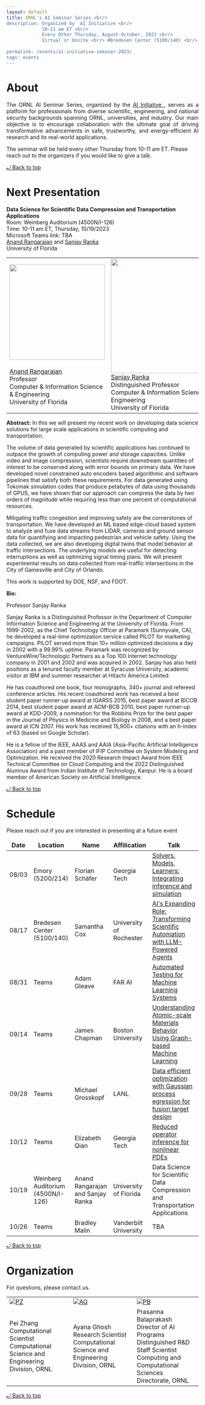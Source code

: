```yaml
---
layout: default
title: ORNL's AI Seminar Series <br/> 
description: Organized by  AI Initiative <br/>
             10–11 am ET <br/> 
             Every Other Thursday, August-October, 2023 <br/> 
             Virtual or Onsite <br/> #Bredesen Center (5100/140) <br/>
             
permalink: /events/ai-initiative-seminar-2023/
tags: events
---
```

 
# About

<p align="justify">
The ORNL AI Seminar Series, organized by the <a href="https://www.ornl.gov/ai-initiative"> AI Initiative </a>,  serves as a platform for professionals from diverse scientific, engineering, and national security backgrounds spanning ORNL, universities, and industry. Our main objective is to encourage collaboration with the ultimate goal of driving transformative advancements in safe, trustworthy, and energy-efficient AI research and its real-world applications.

The seminar will be held every other Thursday from 10–11 am ET. Please reach out to the organizers if you would like to give a talk.
</p> 
<a href="#top"> &#10558; Back to top</a>

# Next Presentation

**Data Science for Scientific Data Compression and Transportation Applications**
<br>Room: Weinberg Auditorium (4500N/I-126)<br> Time: 10-11 am ET, Thursday, 10/19/2023 <br>Microsoft Teams link: TBA<br>
 <a href="https://www.cise.ufl.edu/~anand/">Anand Rangarajan</a> and <a href="https://sanjayranka.com/"> Sanjay Ranka </a><br>
University of Florida

|         |        |
| -------------- | -------------- |
|<a href="https://www.cise.ufl.edu/~anand/"><img src="https://www.cise.ufl.edu/~anand/Images/Anand_studio_crop.gif" height="250"/></a><br><br><a href="https://www.cise.ufl.edu/~anand/">Anand Rangarajan</a> <br> Professor <br> Computer & Information Science & Engineering <br> University of Florida |<a href="https://sanjayranka.com/"><img src="https://sanjayranka.com/wp-content/uploads/2021/02/SanjayRanka-400x602.jpg" height="300"/></a><br><a href="https://sanjayranka.com/">Sanjay Ranka</a><br> Distinguished Professor<br>Computer & Information Science & Engineering <br> University of Florida|



**Abstract:** 
In this we will present my recent work on developing data science solutions for large scale applications in scientific computing and transportation.

The volume of data generated by scientific applications has continued to outpace the growth of computing power and storage capacities. Unlike video and image compression, scientists require downstream quantities of interest to be conserved along with error bounds on primary data. We have developed novel constrained auto encoders based algorithmic and software pipelines that satisfy both these requirements. For data generated using Tokomak simulation codes that produce petabytes of data using thousands of GPUS, we have shown that our approach can compress the data by two orders of magnitude while requiring less than one percent of computational resources.

Mitigating traffic congestion and improving safety are the cornerstones of transportation. We have developed an ML based edge-cloud based system to analyze and fuse data streams from LIDAR, cameras and ground sensor data for quantifying and impacting pedestrian and vehicle safety. Using the data collected, we are also developing digital twins that model behavior at traffic intersections. The underlying models are useful for detecting interruptions as well as optimizing signal timing plans. We will present experimental results on data collected from real-traffic intersections in the City of Gainesville and City of Orlando.

This work is supported by DOE, NSF, and FDOT.

**Bio:** 

Professor Sanjay Ranka 

Sanjay Ranka is a Distinguished Professor in the Department of Computer Information Science and Engineering at the University of Florida. From 1999-2002, as the Chief Technology Officer at Paramark (Sunnyvale, CA), he developed a real-time optimization service called PILOT for marketing campaigns. PILOT served more than 10+ million optimized decisions a day in 2002 with a 99.99% uptime. Paramark was recognized by VentureWire/Technologic Partners as a Top 100 Internet technology company in 2001 and 2002 and was acquired in 2002. Sanjay has also held positions as a tenured faculty member at Syracuse University, academic visitor at IBM and summer researcher at Hitachi America Limited.

He has coauthored one book, four monographs, 340+ journal and refereed conference articles. His recent coauthored work has received a best student paper runner-up award at IGARSS 2015, best paper award at BICOB 2014, best student paper award at ACM-BCB 2010, best paper runner-up award at KDD-2009, a nomination for the Robbins Prize for the best paper in the Journal of Physics in Medicine and Biology in 2008, and a best paper award at ICN 2007. His work has received 15,900+ citations with an h-index of 63 (based on Google Scholar).

He is a fellow of the IEEE, AAAS and AAIA (Asia-Pacific Artificial Intelligence Association) and a past member of IFIP Committee on System Modeling and Optimization. He received the 2020 Research Impact Award from IEEE Technical Committee on Cloud Computing and the 2022 Distinguished Alumnus Award from Indian Institute of Technology, Kanpur. He is a board member of American Society on Artificial Intelligence.

<a href="#top"> &#10558; Back to top</a>

# Schedule 

Please reach out if you are interested in presenting at a future event

|      Date      |      Location  |     Name      |  Affilication |   Talk   |
| -------------- | -------------- |-------------- |-------------- |-------------- |
| 08/03| Emory (5200/214)| Florian Schäfer | Georgia Tech | [Solvers, Models, Learners: Integrating inference and simulation](https://ornl-my.sharepoint.com/:v:/g/personal/tj9_ornl_gov/EcqgjB55LZ5JonR61U7bnzgBJQWiAoyqjEUQBpXrop_KMw)|
| 08/17| Bredesen Center (5100/140)| Samantha Cox | University of Rochester | [AI's Expanding Role: Transforming Scientific Automation with LLM-Powered Agents](https://ornl-my.sharepoint.com/:v:/g/personal/tj9_ornl_gov/ET-ASOFb2BRErdJb5AOjWYoBhfCIIri-FP8lXDvtJzLy6A) |
| 08/31| Teams| Adam Gleave| FAR AI | [Automated Testing for Machine Learning Systems](https://ornl-my.sharepoint.com/:v:/g/personal/tj9_ornl_gov/ER7a32f7de5IsOB2KetusHIBp7L4aGdtcBvd55ey8Kt2QQ)|
| 09/14 |Teams| James Chapman|Boston University|[Understanding Atomic-scale Materials Behavior Using Graph-based Machine Learning](https://ornl-my.sharepoint.com/:v:/g/personal/tj9_ornl_gov/Eb12f9I8ucdPjOlLSGV2xlcBSJ-BO32U5JNIL7WgsQfvDg)|
| 09/28 |Teams| Michael Grosskopf|LANL|[Data efficient optimization with Gaussian process egression for fusion target design](https://ornl-my.sharepoint.com/:v:/g/personal/tj9_ornl_gov/EWyZqYZTjttAhR7QhC2dSE8BqeFyPYBcLftGoVZptHNdfQ)|
| 10/12 |Teams| Elizabeth Qian|Georgia Tech|[Reduced operator inference for nonlinear PDEs](https://ornl-my.sharepoint.com/:v:/g/personal/tj9_ornl_gov/EYpWCAdY0RdClz0AWNz0B7cBkctBc18SbWFrk83g00IA5A)|
| 10/19 |Weinberg Auditorium (4500N/I-126)| Anand Rangarajan and Sanjay Ranka|University of Florida|Data Science for Scientific Data Compression and Transportation Applications|
| 10/26 |Teams|Bradley Malin|Vanderbilt University|TBA|

<a href="#top"> &#10558; Back to top</a>


# Organization

For questions, please contact us.
<style>
td, th {
   border: none!important;
}
</style>
|         |        |             |
| -------------- | -------------- | -------------- |
| <a href="https://www.ornl.gov/staff-profile/pei-zhang">![PZ](https://www.ornl.gov/sites/default/files/styles/staff_profile_image_style/public/2022-04/Pei.jpeg?h=0f2f523a&itok=WzxCnpTj)</a>|<a href="https://www.ornl.gov/staff-profile/ayana-ghosh">![AG](https://www.ornl.gov/sites/default/files/styles/staff_profile_image_style/public/2021-03/Screen%20Shot%202021-03-25%20at%201.30.23%20PM.png?h=f85fc757&itok=J_MSjMUD)</a>    |<a href="https://www.ornl.gov/staff-profile/prasanna-balaprakash">![PB](https://www.ornl.gov/sites/default/files/styles/staff_profile_image_style/public/2023-03/BalaprakashProfile_0.jpg?h=17644140&itok=AYUSlKCG)</a>    |
|Pei Zhang  <br> Computational Scientist <br> Computational Science and Engineering Division, ORNL| Ayana Ghosh <br> Research Scientist <br> Computational Science and Engineering Division, ORNL|Prasanna Balaprakash<br> Director of AI Programs <br> Distinguished R&D Staff Scientist<br> Computing and Computational Sciences Directorate, ORNL|

<a href="#top"> &#10558; Back to top</a>
